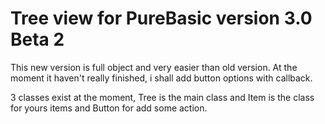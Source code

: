 # Tree view for PureBasic version 3.0 Beta 2
This new version is full object and very easier than old version. At the moment it haven't really finished, i shall add button options with callback.

3 classes exist at the moment, Tree is the main class and Item is the class for yours items and Button for add some action.

